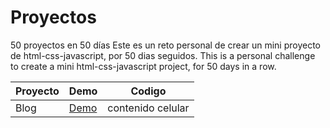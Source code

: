 # Proyectos

50 proyectos en 50 días
Este es un reto personal de crear un mini proyecto de html-css-javascript, por 50 dias seguidos.
This is a personal challenge to create a mini html-css-javascript project, for 50 days in a row.


  Proyecto |Demo| Codigo
 ---- |--| ------  
   Blog |[Demo](https://vibrant-payne-863334.netlify.app/)| contenido celular 
   
